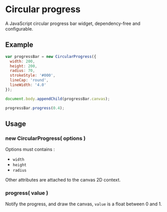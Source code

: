 # Circular progress

A JavaScript circular progress bar widget, dependency-free and configurable.

## Example

```javascript
var progressBar = new CircularProgress({
  width: 200,
  height: 200,
  radius: 70,
  strokeStyle: '#000',
  lineCap: 'round',
  lineWidth: '4.0'
});

document.body.appendChild(progressBar.canvas);

progressBar.progress(0.4);
```

## Usage

### new CircularProgress( options )

Options must contains :

* `width`
* `height`
* `radius`

Other attributes are attached to the canvas 2D context.

### progress( value )

Notify the progress, and draw the canvas, `value` is a float between 0 and 1.